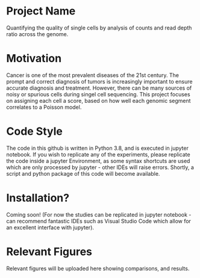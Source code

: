 # Project Name
Quantifying the quality of single cells by analysis of counts and read depth ratio across the genome.

# Motivation
Cancer is one of the most prevalent diseases of the 21st century. The prompt and correct diagnosis of tumors is increasingly important to ensure accurate diagnosis and treatment. However, there can be many sources of noisy or spurious cells during singel cell sequencing. This project focuses on assigning each cell a score, based on how well each genomic segment correlates to a Poisson model. 

# Code Style
The code in this github is written in Python 3.8, and is executed in jupyter notebook. If you wish to replicate any of the experiments, please replicate the code inside a jupyter Environment, as some syntax shortcuts are used which are only processed by jupyter - other IDEs will raise errors.
Shortly, a script and python package of this code will become available.

# Installation?
Coming soon! (For now the studies can be replicated in jupyter notebook - can recommend fantastic IDEs such as Visual Studio Code which allow for an excellent interface with jupyter).

# Relevant Figures
Relevant figures will be uploaded here showing comparisons, and results.
